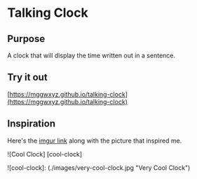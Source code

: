 # Talking Clock

## Purpose

A clock that will display the time written out in a sentence.

## Try it out

[https://mggwxyz.github.io/talking-clock](https://mggwxyz.github.io/talking-clock)

## Inspiration

Here's the [imgur link](https://imgur.com/ZkhdjTs) along with the picture that inspired me.

![Cool Clock] [cool-clock]

![cool-clock]: (./images/very-cool-clock.jpg "Very Cool Clock")
